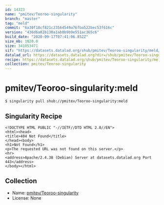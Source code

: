 ```yaml
---
id: 14323
name: "pmitev/Teoroo-singularity"
branch: "master"
tag: "meld"
commit: "6a30f18cf821c23564549a76fba522bec53f616c"
version: "436d6a82b130a1ab8b9b9e551ac365c6"
build_date: "2020-09-17T07:41:06.852Z"
size_mb: 1020.0
size: 341053471
sif: "https://datasets.datalad.org/shub/pmitev/Teoroo-singularity/meld/2020-09-17-6a30f18c-436d6a82/436d6a82b130a1ab8b9b9e551ac365c6.sif"
datalad_url: https://datasets.datalad.org?dir=/shub/pmitev/Teoroo-singularity/meld/2020-09-17-6a30f18c-436d6a82/
recipe: https://datasets.datalad.org/shub/pmitev/Teoroo-singularity/meld/2020-09-17-6a30f18c-436d6a82/Singularity
collection: pmitev/Teoroo-singularity
---
```


# pmitev/Teoroo-singularity:meld

```bash
$ singularity pull shub://pmitev/Teoroo-singularity:meld
```

## Singularity Recipe

```singularity
<!DOCTYPE HTML PUBLIC "-//IETF//DTD HTML 2.0//EN">
<html><head>
<title>404 Not Found</title>
</head><body>
<h1>Not Found</h1>
<p>The requested URL was not found on this server.</p>
<hr>
<address>Apache/2.4.38 (Debian) Server at datasets.datalad.org Port 443</address>
</body></html>
```

## Collection

 - Name: [pmitev/Teoroo-singularity](https://github.com/pmitev/Teoroo-singularity)
 - License: None

